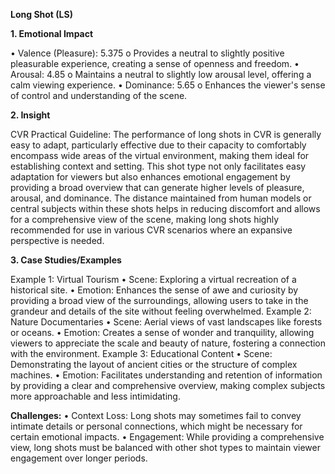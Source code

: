 
**Long Shot (LS)**

**1. Emotional Impact**

•	Valence (Pleasure): 5.375
o	Provides a neutral to slightly positive pleasurable experience, creating a sense of openness and freedom.
•	Arousal: 4.85
o	Maintains a neutral to slightly low arousal level, offering a calm viewing experience.
•	Dominance: 5.65
o	Enhances the viewer's sense of control and understanding of the scene.

**2. Insight**

CVR Practical Guideline: The performance of long shots in CVR is generally easy to adapt, particularly effective due to their capacity to comfortably encompass wide areas of the virtual environment, making them ideal for establishing context and setting. This shot type not only facilitates easy adaptation for viewers but also enhances emotional engagement by providing a broad overview that can generate higher levels of pleasure, arousal, and dominance. The distance maintained from human models or central subjects within these shots helps in reducing discomfort and allows for a comprehensive view of the scene, making long shots highly recommended for use in various CVR scenarios where an expansive perspective is needed.

**3. Case Studies/Examples**

Example 1: Virtual Tourism
•	Scene: Exploring a virtual recreation of a historical site.
•	Emotion: Enhances the sense of awe and curiosity by providing a broad view of the surroundings, allowing users to take in the grandeur and details of the site without feeling overwhelmed.
Example 2: Nature Documentaries
•	Scene: Aerial views of vast landscapes like forests or oceans.
•	Emotion: Creates a sense of wonder and tranquility, allowing viewers to appreciate the scale and beauty of nature, fostering a connection with the environment.
Example 3: Educational Content
•	Scene: Demonstrating the layout of ancient cities or the structure of complex machines.
•	Emotion: Facilitates understanding and retention of information by providing a clear and comprehensive overview, making complex subjects more approachable and less intimidating.

**Challenges:**
•	Context Loss: Long shots may sometimes fail to convey intimate details or personal connections, which might be necessary for certain emotional impacts.
•	Engagement: While providing a comprehensive view, long shots must be balanced with other shot types to maintain viewer engagement over longer periods.
